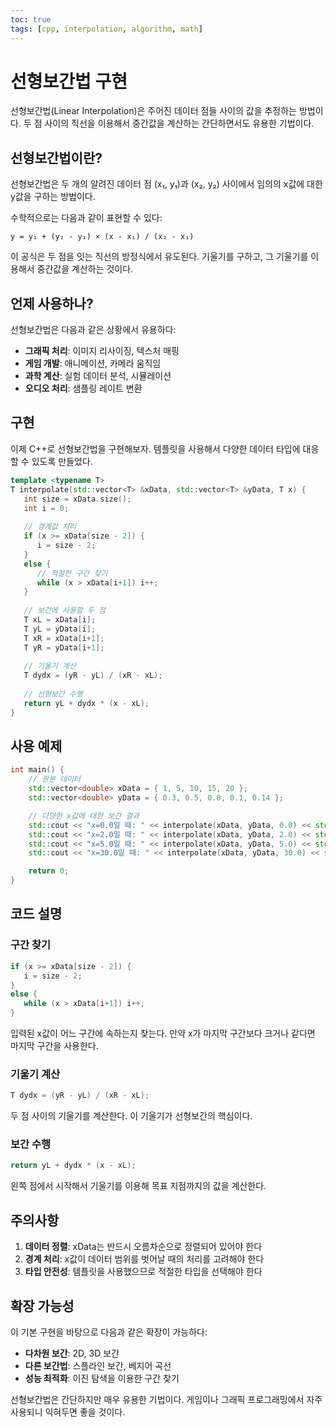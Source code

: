 ```yaml
---
toc: true
tags: [cpp, interpolation, algorithm, math]
---
```


# 선형보간법 구현

선형보간법(Linear Interpolation)은 주어진 데이터 점들 사이의 값을 추정하는 방법이다. 두 점 사이의 직선을 이용해서 중간값을 계산하는 간단하면서도 유용한 기법이다.

## 선형보간법이란?

선형보간법은 두 개의 알려진 데이터 점 (x₁, y₁)과 (x₂, y₂) 사이에서 임의의 x값에 대한 y값을 구하는 방법이다. 

수학적으로는 다음과 같이 표현할 수 있다:

```
y = y₁ + (y₂ - y₁) × (x - x₁) / (x₂ - x₁)
```

이 공식은 두 점을 잇는 직선의 방정식에서 유도된다. 기울기를 구하고, 그 기울기를 이용해서 중간값을 계산하는 것이다.

## 언제 사용하나?

선형보간법은 다음과 같은 상황에서 유용하다:

- **그래픽 처리**: 이미지 리사이징, 텍스처 매핑
- **게임 개발**: 애니메이션, 카메라 움직임
- **과학 계산**: 실험 데이터 분석, 시뮬레이션
- **오디오 처리**: 샘플링 레이트 변환

## 구현

이제 C++로 선형보간법을 구현해보자. 템플릿을 사용해서 다양한 데이터 타입에 대응할 수 있도록 만들었다.

```cpp
template <typename T>
T interpolate(std::vector<T> &xData, std::vector<T> &yData, T x) {
   int size = xData.size();
   int i = 0;
   
   // 경계값 처리
   if (x >= xData[size - 2]) {
      i = size - 2;
   }
   else {
      // 적절한 구간 찾기
      while (x > xData[i+1]) i++;
   }
   
   // 보간에 사용할 두 점
   T xL = xData[i];
   T yL = yData[i];
   T xR = xData[i+1];
   T yR = yData[i+1];
   
   // 기울기 계산
   T dydx = (yR - yL) / (xR - xL);
   
   // 선형보간 수행
   return yL + dydx * (x - xL);
}
```

## 사용 예제

```cpp
int main() {
    // 원본 데이터
    std::vector<double> xData = { 1, 5, 10, 15, 20 };
    std::vector<double> yData = { 0.3, 0.5, 0.8, 0.1, 0.14 };

    // 다양한 x값에 대한 보간 결과
    std::cout << "x=0.0일 때: " << interpolate(xData, yData, 0.0) << std::endl;
    std::cout << "x=2.0일 때: " << interpolate(xData, yData, 2.0) << std::endl;
    std::cout << "x=5.0일 때: " << interpolate(xData, yData, 5.0) << std::endl;
    std::cout << "x=30.0일 때: " << interpolate(xData, yData, 30.0) << std::endl;

    return 0;
}
```

## 코드 설명

### 구간 찾기
```cpp
if (x >= xData[size - 2]) {
   i = size - 2;
}
else {
   while (x > xData[i+1]) i++;
}
```

입력된 x값이 어느 구간에 속하는지 찾는다. 만약 x가 마지막 구간보다 크거나 같다면 마지막 구간을 사용한다.

### 기울기 계산
```cpp
T dydx = (yR - yL) / (xR - xL);
```

두 점 사이의 기울기를 계산한다. 이 기울기가 선형보간의 핵심이다.

### 보간 수행
```cpp
return yL + dydx * (x - xL);
```

왼쪽 점에서 시작해서 기울기를 이용해 목표 지점까지의 값을 계산한다.

## 주의사항

1. **데이터 정렬**: xData는 반드시 오름차순으로 정렬되어 있어야 한다
2. **경계 처리**: x값이 데이터 범위를 벗어날 때의 처리를 고려해야 한다
3. **타입 안전성**: 템플릿을 사용했으므로 적절한 타입을 선택해야 한다

## 확장 가능성

이 기본 구현을 바탕으로 다음과 같은 확장이 가능하다:

- **다차원 보간**: 2D, 3D 보간
- **다른 보간법**: 스플라인 보간, 베지어 곡선
- **성능 최적화**: 이진 탐색을 이용한 구간 찾기

선형보간법은 간단하지만 매우 유용한 기법이다. 게임이나 그래픽 프로그래밍에서 자주 사용되니 익혀두면 좋을 것이다.

